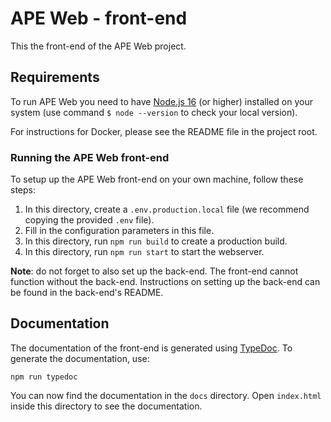 # APE Web - front-end

This the front-end of the APE Web project.

## Requirements

To run APE Web you need to have [Node.js 16](https://nodejs.org) (or higher) installed on your system (use command `$ node --version` to check your local version).

For instructions for Docker, please see the README file in the project root.

### Running the APE Web front-end

To setup up the APE Web front-end on your own machine, follow these steps:
1. In this directory, create a `.env.production.local` file (we recommend copying the provided `.env` file).
2. Fill in the configuration parameters in this file.
3. In this directory, run `npm run build` to create a production build.
4. In this directory, run `npm run start` to start the webserver.

**Note**: do not forget to also set up the back-end.
The front-end cannot function without the back-end.
Instructions on setting up the back-end can be found in the back-end's README.

## Documentation

The documentation of the front-end is generated using [TypeDoc](http://typedoc.org/).
To generate the documentation, use:
```shell
npm run typedoc
```
You can now find the documentation in the `docs` directory.
Open `index.html` inside this directory to see the documentation.
